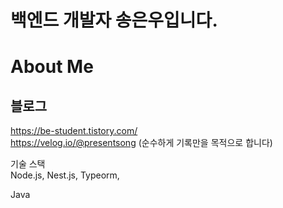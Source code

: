 # 백엔드 개발자 송은우입니다.

# About Me
## 블로그
https://be-student.tistory.com/<br/>
https://velog.io/@presentsong (순수하게 기록만을 목적으로 합니다)

기술 스택<br/>
Node.js, Nest.js, Typeorm,

Java
